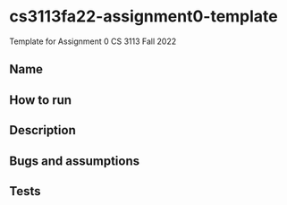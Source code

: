 # cs3113fa22-assignment0-template


Template for Assignment 0 CS 3113 Fall 2022

## Name 

## How to run


## Description


## Bugs and assumptions


## Tests




